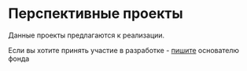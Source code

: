 # Перспективные проекты

Данные проекты предлагаются к реализации.

Если вы хотите принять участие в разработке - [пишите](https://t.me/grandcore) основателю фонда
